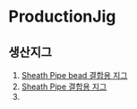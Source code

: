 # ProductionJig



## 생산지그
1. [Sheath Pipe bead 결합용 지그](SheathPipebeadJig.md)
2. [Sheath Pipe 결합용 지그](#SheathPipebeadJig.md)
3. 
